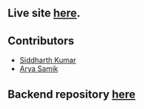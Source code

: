 ## Live site [here](https://alum-central-frontend.vercel.app/).
## Contributors

- [Siddharth Kumar](https://github.com/siddharthkumarrrrr)
- [Arya Samik](https://github.com/AryaSamik)

## Backend repository [here](https://github.com/AryaSamik/AlumCentralBackend)
